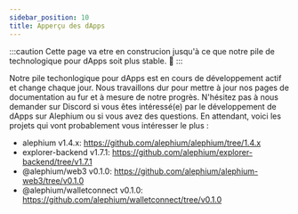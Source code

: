 ```yaml
---
sidebar_position: 10
title: Apperçu des dApps
---
```


:::caution
Cette page va etre en construcion jusqu'à ce que notre pile de technologique pour dApps soit plus stable. 🚧
:::

Notre pile techonlogique pour dApps est en cours de développement actif et change chaque jour. Nous travaillons dur pour mettre à jour nos pages de documentation au fur et à mesure de notre progrès. N'hésitez pas à nous demander sur Discord si vous êtes intéressé(e) par le développement de dApps sur Alephium ou si vous avez des questions. En attendant, voici les projets qui vont probablement vous intéresser le plus :

- alephium v1.4.x: https://github.com/alephium/alephium/tree/1.4.x
- explorer-backend v1.7.1: https://github.com/alephium/explorer-backend/tree/v1.7.1
- @alephium/web3 v0.1.0: https://github.com/alephium/alephium-web3/tree/v0.1.0
- @alephium/walletconnect v0.1.0: https://github.com/alephium/walletconnect/tree/v0.1.0
